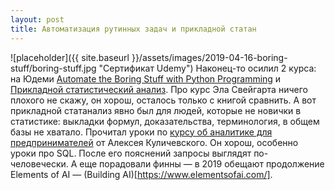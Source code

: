 ```yaml
---
layout: post
title: Автоматизация рутинных задач и прикладной статан
---
```


![placeholder]({{ site.baseurl }}/assets/images/2019-04-16-boring-stuff/boring-stuff.jpg "Сертификат Udemy")
Наконец-то осилил 2 курса: на Юдеми [Automate the Boring Stuff with Python Programming](https://www.udemy.com/automate/learn/v4/overview) и [Прикладной статистический анализ](https://courses.openedu.ru/courses/course-v1:hse+STATAN+spring_2019/courseware). Про курс Эла Свейгарта ничего плохого не скажу, он хорош, осталось только с книгой сравнить. А вот прикладной статанализ явно был для людей, которые не новички в статистике: выкладки формул, доказательства, терминология, в общем базы не хватало. Прочитал уроки по [курсу об аналитике для предпринимателей](http://smysl.io/courses/data-1/) от Алексея Куличевского. Он хорош, особенно уроки про SQL. После его пояснений запросы выглядят по-человечески. А еще порадовали финны — в 2019 обещают продолжение Elements of AI — (Building AI)[https://www.elementsofai.com/].